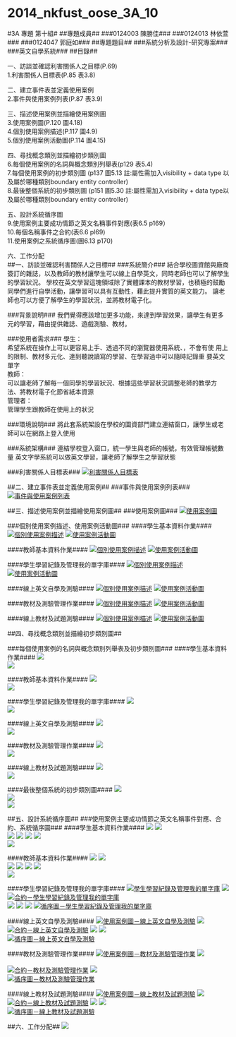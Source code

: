 2014_nkfust_oose_3A_10
======================
#3A 專題 第十組#
##專題成員##
###0124003 陳勝佳###
###0124013 林依萱###
###0124047 郭庭如###
##專題題目##
###系統分析及設計-研究專案###
###英文自學系統###
##目錄##
<p>一、訪談並確認利害關係人之目標(P.69)<br>
1.利害關係人目標表(P.85 表3.8)<br>
<p>二、建立事件表並定義使用案例<br>
	2.事件與使用案例列表(P.87 表3.9)<br>
<p>三、描述使用案例並描繪使用案例圖<br>
	3.使用案例圖(P.120 圖4.18)<br>
4.個別使用案例描述(P.117 圖4.9)<br>
5.個別使用案例活動圖(P.114 圖4.15)<br>
<p>四、尋找概念類別並描繪初步類別圖<br>
	6.每個使用案例的名詞與概念類別列舉表(p129 表5.4)<br>
7.每個使用案例的初步類別圖 (p137 圖5.13 註:屬性需加入visibility + data type 以及屬於哪種類別boundary entity controller)<br>
8.最後整個系統的初步類別圖 (p151 圖5.30 註:屬性需加入visibility + data type以及屬於哪種類別boundary entity controller)<br>
<p>五、設計系統循序圖<br>
9.使用案例主要成功情節之英文名稱事件對應(表6.5 p169）<br>
10.每個名稱事件之合約(表6.6 pl69)<br>
11.使用案例之系統循序圖(圖6.13 p170)<br>
<p>六、工作分配<br>
##一、訪談並確認利害關係人之目標##
###系統簡介###
結合學校圖資館與廠商簽訂的雜誌，以及教師的教材讓學生可以線上自學英文，同時老師也可以了解學生的學習狀況。
學校在英文學習這塊領域除了實體課本的教材學習，也積極的鼓勵同學們進行自學活動，讓學習可以具有互動性，藉此提升實質的英文能力。
讓老師也可以方便了解學生的學習狀況，並將教材電子化。

###背景說明###
我們覺得應該增加更多功能，來達到學習效果，讓學生有更多元的學習，藉由提供雜誌、遊戲測驗、教材。

###使用者需求###
學生：<br>希望系統在操作上可以更容易上手、透過不同的瀏覽器使用系統、，不會有使	用上的限制、教材多元化、達到聽說讀寫的學習、在學習過中可以隨時記錄重	要英文單字<br>
教師：<br>可以讓老師了解每一個同學的學習狀況、根據這些學習狀況調整老師的教學方	法、將教材電子化節省紙本資源<br>
管理者：<br>管理學生跟教師在使用上的狀況

###環境說明###
將此套系統架設在學校的圖資部門建立連結窗口，讓學生或老師可以在網路上登入使用

###系統架構###
連結學校登入窗口，統一學生與老師的帳號，有效管理帳號數量
英文字學系統可以做英文學習，讓老師了解學生之學習狀態

###利害關係人目標表###
<a href="http://i.imgur.com/wG8oRaM.png"><img src="http://i.imgur.com/wG8oRaM.png" title="利害關係人目標表" /></a>

##二、建立事件表並定義使用案例##
###事件與使用案例列表###
<a href="http://i.imgur.com/TdoLjiJ.png"><img src="http://i.imgur.com/TdoLjiJ.png" title="事件與使用案例列表" /></a>

##三、描述使用案例並描繪使用案例圖##
###使用案例圖###
<a href="http://i.imgur.com/PaX1nFy.png"><img src="http://i.imgur.com/PaX1nFy.png" title="使用案例圖" /></a>

###個別使用案例描述、使用案例活動圖###
####學生基本資料作業####
<a href="http://i.imgur.com/yL8ibHb.png"><img src="http://i.imgur.com/yL8ibHb.png" title="個別使用案例描述" /></a>
<a href="http://i.imgur.com/I70dpGj.png"><img src="http://i.imgur.com/I70dpGj.png" title="使用案例活動圖" /></a>

####教師基本資料作業####
<a href="http://i.imgur.com/UNsyw6G.png"><img src="http://i.imgur.com/UNsyw6G.png" title="個別使用案例描述" /></a>
<a href="http://i.imgur.com/eF3ON91.png"><img src="http://i.imgur.com/eF3ON91.png" title="使用案例活動圖" /></a>

####學生學習紀錄及管理我的單字庫####
<a href="http://i.imgur.com/Qf0aZ9K.png"><img src="http://i.imgur.com/Qf0aZ9K.png" title="個別使用案例描述" /></a>
<a href="http://i.imgur.com/kqM0JLS.png"><img src="http://i.imgur.com/kqM0JLS.png" title="使用案例活動圖" /></a>

####線上英文自學及測驗####
<a href="http://i.imgur.com/1Fb7RzV.png"><img src="http://i.imgur.com/1Fb7RzV.png" title="個別使用案例描述" /></a>
<a href="http://i.imgur.com/LTZ6Etq.png"><img src="http://i.imgur.com/LTZ6Etq.png" title="使用案例活動圖" /></a>

####教材及測驗管理作業####
<a href="http://i.imgur.com/yu481li.png"><img src="http://i.imgur.com/yu481li.png" title="個別使用案例描述" /></a>
<a href="http://i.imgur.com/x6Gn7hj.png"><img src="http://i.imgur.com/x6Gn7hj.png" title="使用案例活動圖" /></a>

####線上教材及試題測驗####
<a href="http://i.imgur.com/E6ZRCaX.png"><img src="http://i.imgur.com/E6ZRCaX.png" title="個別使用案例描述" /></a>
<a href="http://i.imgur.com/6UtB173.png"><img src="http://i.imgur.com/6UtB173.png" title="使用案例活動圖" /></a>

##四、尋找概念類別並描繪初步類別圖##

###每個使用案例的名詞與概念類別列舉表及初步類別圖###
####學生基本資料作業####
<img src="/img/16.png" /><br>
<img src="/img/17.png" /><br>

####教師基本資料作業####
<img src="/img/18.png" /><br>
<img src="/img/19.png" /><br>

####學生學習紀錄及管理我的單字庫####
<img src="/img/20.png" /><br>
<img src="/img/21.png" /><br>

####線上英文自學及測驗####
<img src="/img/22.png" /><br>
<img src="/img/23.png" /><br>

####教材及測驗管理作業####
<img src="/img/24.png" /><br>
<img src="/img/25.png" /><br>

####線上教材及試題測驗####
<img src="/img/26.png" /><br>
<img src="/img/27.png" /><br>

####最後整個系統的初步類別圖####
<img src="/img/28.png" /><br>
<img src="/img/29.png" /><br>
<img src="/img/30.png" /><br>

##五、設計系統循序圖##
###使用案例主要成功情節之英文名稱事件對應、合約、系統循序圖###
####學生基本資料作業####
<img src="/img/31.png" />
<img src="/img/32.png" /><br>
<img src="/img/33.png" />
<img src="/img/34.png" />
<img src="/img/35.png" />
<img src="/img/36.png" /><br>
<img src="/img/37.png" /><br>

####教師基本資料作業####
<img src="/img/38.png" />
<img src="/img/39.png" /><br>
<img src="/img/40.png" />
<img src="/img/41.png" />
<img src="/img/42.png" />
<img src="/img/43.png" /><br>
<img src="/img/44.png" /><br>

####學生學習紀錄及管理我的單字庫####
<a href="http://i.imgur.com/TrhAu4Z.png"><img src="http://i.imgur.com/TrhAu4Z.png" title="學生學習紀錄及管理我的單字庫" /></a>
<a href="http://i.imgur.com/P4klw9U.png"><img src="http://i.imgur.com/P4klw9U.png" /></a><br>
<a href="http://i.imgur.com/IFYYFaR.png"><img src="http://i.imgur.com/IFYYFaR.png" title="合約－學生學習紀錄及管理我的單字庫" /></a><br>
<a href="http://i.imgur.com/dwdDZAP.png"><img src="http://i.imgur.com/dwdDZAP.png" /></a>
<a href="http://i.imgur.com/RtWqs4w.png"><img src="http://i.imgur.com/RtWqs4w.png" /></a>
<a href="http://i.imgur.com/HHkpfNZ.png"><img src="http://i.imgur.com/HHkpfNZ.png" /></a>
<a href="http://i.imgur.com/P4K741b.png"><img src="http://i.imgur.com/P4K741b.png" title="循序圖－學生學習紀錄及管理我的單字庫" /></a>

####線上英文自學及測驗####
<a href="http://i.imgur.com/DOjXGcA.png"><img src="http://i.imgur.com/DOjXGcA.png" title="使用案例圖－線上英文自學及測驗" /></a>
<a href="http://i.imgur.com/LdsJILd.png"><img src="http://i.imgur.com/LdsJILd.png" /></a><br>
<a href="http://i.imgur.com/FTigehK.png"><img src="http://i.imgur.com/FTigehK.png" title="合約－線上英文自學及測驗" /></a>
<a href="http://i.imgur.com/JUrJTnO.png"><img src="http://i.imgur.com/JUrJTnO.png" /></a>
<a href="http://i.imgur.com/rk7MNBt.png"><img src="http://i.imgur.com/rk7MNBt.png" /></a><br>
<a href="http://i.imgur.com/gd2HxNK.png"><img src="http://i.imgur.com/gd2HxNK.png" title="循序圖－線上英文自學及測驗" /></a><br>


####教材及測驗管理作業####
<a href="http://i.imgur.com/2rAkR15.png"><img src="http://i.imgur.com/2rAkR15.png" title="使用案例圖－教材及測驗管理作業" /></a>
<a href="http://i.imgur.com/WfdMOiJ.png"><img src="http://i.imgur.com/WfdMOiJ.png" /></a><br><br>
<a href="http://i.imgur.com/m9rJIBa.png"><img src="http://i.imgur.com/m9rJIBa.png" title="合約－教材及測驗管理作業" /></a>
<a href="http://i.imgur.com/SKZO919.png"><img src="http://i.imgur.com/SKZO919.png" /></a><br>
<a href="http://i.imgur.com/5f4g9U0.png"><img src="http://i.imgur.com/5f4g9U0.png" title="循序圖－教材及測驗管理作業" /></a><br>

####線上教材及試題測驗####
<a href="http://i.imgur.com/J8BH2jG.png"><img src="http://i.imgur.com/J8BH2jG.png" title="使用案例圖－線上教材及試題測驗" /></a>
<a href="http://i.imgur.com/NHgAFgZ.png"><img src="http://i.imgur.com/NHgAFgZ.png" /></a><br>
<a href="http://i.imgur.com/sbFvGVU.png"><img src="http://i.imgur.com/sbFvGVU.png" title="合約－線上教材及試題測驗" /></a>
<a href="http://i.imgur.com/zxTaBHw.png"><img src="http://i.imgur.com/zxTaBHw.png" /></a>
<a href="http://i.imgur.com/QOSrkQ9.png"><img src="http://i.imgur.com/QOSrkQ9.png" /></a><br>
<a href="http://i.imgur.com/i77mKKT.png"><img src="http://i.imgur.com/i77mKKT.png" title="循序圖－線上教材及試題測驗" /></a><br>


##六、工作分配##
<img src="http://i.imgur.com/RT3WNJ6.png" /><br>
